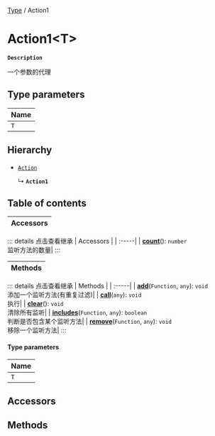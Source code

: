 [Type](../modules/Type.Type.md) / Action1

# Action1<T\> <Badge type="tip" text="Class" /> 

**`Description`**

一个参数的代理

## Type parameters

| Name |
| :------ |
| `T` |

## Hierarchy

- [`Action`](Type.Action.md)

  ↳ **`Action1`**

## Table of contents

| Accessors |
| :-----|


::: details 点击查看继承
| Accessors |
| :-----|
| **[count](Type.Action.md#count)**(): `number` <br> 监听方法的数量|
:::


| Methods |
| :-----|


::: details 点击查看继承
| Methods |
| :-----|
| **[add](Type.Action.md#add)**(`Function`, `any`): `void` <br> 添加一个监听方法(有重复过滤)|
| **[call](Type.Action.md#call)**(`any`): `void` <br> 执行|
| **[clear](Type.Action.md#clear)**(): `void` <br> 清除所有监听|
| **[includes](Type.Action.md#includes)**(`Function`, `any`): `boolean` <br> 判断是否包含某个监听方法|
| **[remove](Type.Action.md#remove)**(`Function`, `any`): `void` <br> 移除一个监听方法|
:::


#### Type parameters

| Name |
| :------ |
| `T` |

## Accessors

## Methods